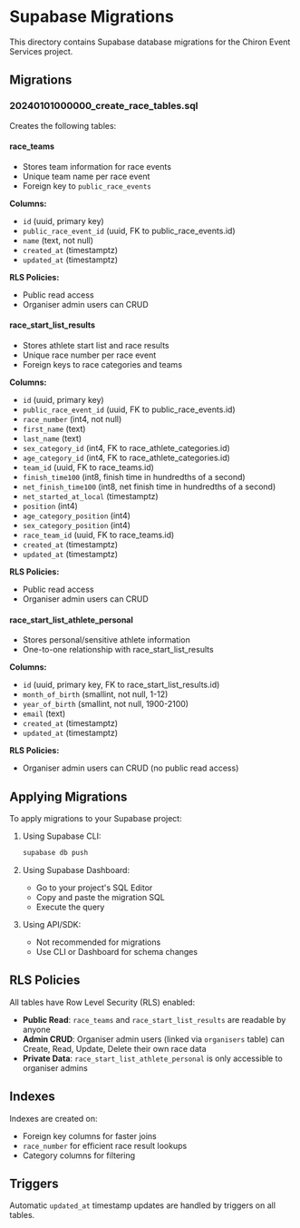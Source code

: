 # Supabase Migrations

This directory contains Supabase database migrations for the Chiron Event Services project.

## Migrations

### 20240101000000_create_race_tables.sql

Creates the following tables:

#### race_teams
- Stores team information for race events
- Unique team name per race event
- Foreign key to `public_race_events`

**Columns:**
- `id` (uuid, primary key)
- `public_race_event_id` (uuid, FK to public_race_events.id)
- `name` (text, not null)
- `created_at` (timestamptz)
- `updated_at` (timestamptz)

**RLS Policies:**
- Public read access
- Organiser admin users can CRUD

#### race_start_list_results
- Stores athlete start list and race results
- Unique race number per race event
- Foreign keys to race categories and teams

**Columns:**
- `id` (uuid, primary key)
- `public_race_event_id` (uuid, FK to public_race_events.id)
- `race_number` (int4, not null)
- `first_name` (text)
- `last_name` (text)
- `sex_category_id` (int4, FK to race_athlete_categories.id)
- `age_category_id` (int4, FK to race_athlete_categories.id)
- `team_id` (uuid, FK to race_teams.id)
- `finish_time100` (int8, finish time in hundredths of a second)
- `net_finish_time100` (int8, net finish time in hundredths of a second)
- `net_started_at_local` (timestamptz)
- `position` (int4)
- `age_category_position` (int4)
- `sex_category_position` (int4)
- `race_team_id` (uuid, FK to race_teams.id)
- `created_at` (timestamptz)
- `updated_at` (timestamptz)

**RLS Policies:**
- Public read access
- Organiser admin users can CRUD

#### race_start_list_athlete_personal
- Stores personal/sensitive athlete information
- One-to-one relationship with race_start_list_results

**Columns:**
- `id` (uuid, primary key, FK to race_start_list_results.id)
- `month_of_birth` (smallint, not null, 1-12)
- `year_of_birth` (smallint, not null, 1900-2100)
- `email` (text)
- `created_at` (timestamptz)
- `updated_at` (timestamptz)

**RLS Policies:**
- Organiser admin users can CRUD (no public read access)

## Applying Migrations

To apply migrations to your Supabase project:

1. Using Supabase CLI:
   ```bash
   supabase db push
   ```

2. Using Supabase Dashboard:
   - Go to your project's SQL Editor
   - Copy and paste the migration SQL
   - Execute the query

3. Using API/SDK:
   - Not recommended for migrations
   - Use CLI or Dashboard for schema changes

## RLS Policies

All tables have Row Level Security (RLS) enabled:

- **Public Read**: `race_teams` and `race_start_list_results` are readable by anyone
- **Admin CRUD**: Organiser admin users (linked via `organisers` table) can Create, Read, Update, Delete their own race data
- **Private Data**: `race_start_list_athlete_personal` is only accessible to organiser admins

## Indexes

Indexes are created on:
- Foreign key columns for faster joins
- `race_number` for efficient race result lookups
- Category columns for filtering

## Triggers

Automatic `updated_at` timestamp updates are handled by triggers on all tables.
